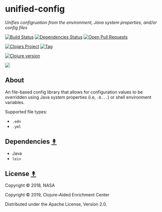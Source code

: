 # unified-config

*Unifies configruation from the environment, Java system properties, and/or config files*

[![Build Status][travis-badge]][travis]
[![Dependencies Status][deps-badge]][travis]
[![Open Pull Requests][prs-badge]][prs]

[![Clojars Project][clojars-badge]][clojars]
[![Tag][tag-badge]][tag]

[![Clojure version][clojure-v]](project.clj)

[![][logo]][logo]


## About

An file-based config library that allows for configuration values to
be overridden using Java system properties (i.e, `-D...`) or shell
environment variables.

Supported file types:
* `.edn`
* `.yml`


## Dependencies [&#x219F;](#contents)

* Java
* `lein`


## License [&#x219F;](#contents)

Copyright © 2018, NASA

Copyright © 2019, Clojure-Aided Enrichment Center

Distributed under the Apache License, Version 2.0.


<!-- Named page links below: /-->

[logo]: https://avatars3.githubusercontent.com/u/18177940?s=200&v=4
[travis]: https://travis-ci.org/clojusc/unified-config
[travis-badge]: https://travis-ci.org/clojusc/unified-config.png?branch=master
[deps-badge]: https://img.shields.io/badge/deps%20check-passing-brightgreen.svg
[tag-badge]: https://img.shields.io/github/tag/clojusc/unified-config.svg
[tag]: https://github.com/clojusc/unified-config/tags
[clojure-v]: https://img.shields.io/badge/clojure-1.10.0-blue.svg
[clojars]: https://clojars.org/clojusc/unified-config
[clojars-badge]: https://img.shields.io/clojars/v/clojusc/unified-config.svg
[security-scan-badge]: https://img.shields.io/badge/nvd%2Fsecurity%20scan-passing-brightgreen.svg
[prs]: https://github.com/pulls?utf8=%E2%9C%93&q=is%3Aopen+is%3Apr+org%3Aclojusc
[prs-badge]: https://img.shields.io/badge/Open%20PRs-org-yellow.svg
